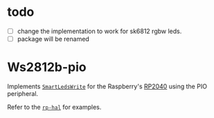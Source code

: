 
# todo
- [ ] change the implementation to work for sk6812 rgbw leds.
- [ ] package will be renamed

# Ws2812b-pio

Implements [`SmartLedsWrite`](https://docs.rs/smart-leds-trait/0.2.1/smart_leds_trait/trait.SmartLedsWrite.html)
for the Raspberry's [RP2040](https://www.raspberrypi.org/products/rp2040/) using the PIO peripheral.

Refer to the [`rp-hal`](https://github.com/rp-rs/rp-hal) for examples.

